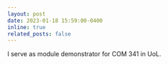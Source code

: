 ```yaml
---
layout: post
date: 2023-01-18 15:59:00-0400
inline: true
related_posts: false
---
```



I serve as module demonstrator for COM 341 in UoL.
